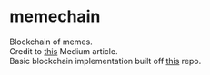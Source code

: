 # memechain
Blockchain of memes.<br />
Credit to [this](https://medium.com/@lhartikk/a-blockchain-in-200-lines-of-code-963cc1cc0e54) Medium article.<br />
Basic blockchain implementation built off [this](https://github.com/lhartikk/naivechain) repo.
